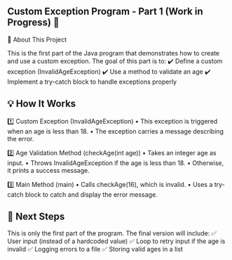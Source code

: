 ## Custom Exception Program - Part 1 (Work in Progress) 🚀

📜 About This Project

This is the first part of the Java program that demonstrates how to create and use a custom exception.
The goal of this part is to:
✔️ Define a custom exception (InvalidAgeException)
✔️ Use a method to validate an age
✔️ Implement a try-catch block to handle exceptions properly


## 💡 How It Works

1️⃣ Custom Exception (InvalidAgeException)
	•	This exception is triggered when an age is less than 18.
	•	The exception carries a message describing the error.

2️⃣ Age Validation Method (checkAge(int age))
	•	Takes an integer age as input.
	•	Throws InvalidAgeException if the age is less than 18.
	•	Otherwise, it prints a success message.

3️⃣ Main Method (main)
	•	Calls checkAge(16), which is invalid.
	•	Uses a try-catch block to catch and display the error message.


  ##  📌 Next Steps

This is only the first part of the program. The final version will include:
✅ User input (instead of a hardcoded value)
✅ Loop to retry input if the age is invalid
✅ Logging errors to a file
✅ Storing valid ages in a list